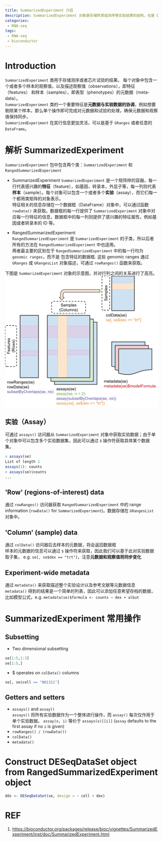 ```yaml
---
title: SummarizedExperiment 介绍
description: SummarizedExperiment 对象是存储转录组测序等实验结果的结构，也是 DESeq 等包进行分析的基础，在此对其进行一个简单的介绍。
categories:
 - RNA-seq
tags:
 - RNA-seq
 - bioconductor
---
```


# Introduction  
`SummarizedExperiment` 类用于存储测序或者芯片试验的结果。 每个对象中包含一个或者多个样本的观察值，以及描述观察值（observations），即特征（features） 和样本（samples），即表型（phenotypes）的元数据（meta-data）。  
`SummarizedExperiment` 类的一个重要特征是**元数据与实验数据的协调**，例如想要剔除某个样本，那么单个操作即可完成对元数据和试验的处理，确保元数据和观察值保持同步。  
`SummarizedExperiment` 在其行信息更加灵活，可以是基于 `GRanges` 或者任意的 `DataFrame`。  
  
# 解析 SummarizedExperiment  
`SummarizedExperiment` 包中包含两个类：`SummarizedExperiment` 和 `RangedSummarizedExperiment`  
  
* SummarizedExperiment
  `SummarizedExperiment` 是一个矩阵样的容器，每一行代表感兴趣的**特征**（feature），如基因，转录本，外显子等，每一列则代表**样本**（sample）。每个对象可以包含一个或者多个**实验**（assay），而它们每一个都用类矩阵的对象表示。  
  特征相关的信息存储在一个数据框（DataFrame）对象中，可以通过函数 `rowData()` 来获取。数据框的每一行提供了 `SummarizedExperiment` 对象中对应每一行特征的信息，数据框中的每一列则提供了感兴趣的特征属性，例如基因或者转录本的 ID 等。  

* RangedSummarizedExperiment  
  `RangedSummarizedExperiment` 是 `SummarizedExperiment` 的子类，所以后者所有的方法在 `RangedSummarizedExperiment` 中也适用。  
  两者最主要的区别在于 `RangedSummarizedExperiment` 中的每一行均为 `genomic ranges`，而不是 包含特征的数据框. 这些 genomic ranges 通过 `GRanges` 或 `GRangesList` 对象描述，可通过 `rowRanges()` 函数来获取。  
  
下图是 `SummarizedExperiment` 对象的示意图，并对行列之间的关系进行了高亮。  
![SummarizedExperiment](/img/2018-09-07-SummarizedExperiment/SummarizedExperiment.svg)  
  
## 实验（Assay）  
可通过 `assays()` 访问器从 `SummarizedExperiment` 对象中获取实验数据；由于单个对象中可以包含多个实验数据集，因此可以通过 `$` 操作符获取具体某个数据集。  
```R  
> assays(se)
List of length 1
assays(1): counts  
> assays(se)$counts  
...  
```  
  
## 'Row' (regions-of-interest) data  
通过 `rowRanges()` 访问器获取 `RangedSummarizedExperiment` 中的 range information (`rowData()` for `SummarizedExperiment`)。数据存储在 `GRangesList` 对象中。  
  
## 'Column' (sample) data  
通过 `colData()` 访问器后去样本的元数据，将会返回数据框  
样本的元数据的信息可以通过 `$` 操作符来获取，因此我们可以基于此对实验数据取子集， e.g. `se[, se$dex == "trt"]`，注意**元数据和观察值将同步变化**  
  
## Experiment-wide metadata  
通过 `metadata()` 来获取描述整个实验设计以及参考文献等元数据信息  
`metadata()` 得到的结果是一个简单的列表，因此可以添加任意希望存档的数据，比如模型公式，e.g. `metadata(se)$formula <- counts ~ dex + albut`  
  
# SummarizedExperiment 常用操作  
## Subsetting  
* Two dimensional subsetting  
```R
se[1:5,1:3] 
se[1:5,] 
```  
* $ operates on `colData()` columns  
```R  
se[, se$cell == "N61311"]  
```  

## Getters and setters  
* `assays()` and `assay()`  
  `assays()` 将所有实验数据作为一个整体进行操作，而 `assay()` 每次仅作用于单个实验数据。 `assay(x, i)` 等价于 `assays(x)[[i]]` (`assay` defaults to the first assay if no `i` is given)  
* `rowRanges() / (rowData())`  
* `colData()`  
* `metadata()`  

# Construct DESeqDataSet object from RangedSummarizedExperiment object  
```R  
dds <- DESeqDataSet(se, design = ~ cell + dex)  
```  
  
# REF  
1. https://bioconductor.org/packages/release/bioc/vignettes/SummarizedExperiment/inst/doc/SummarizedExperiment.html
